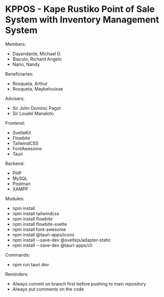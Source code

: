 # KPPOS - Kape Rustiko Point of Sale System with Inventory Management System

Members:
- Dayandante, Michael D.
- Biaculo, Richard Angelo
- Nario, Nandy

Beneficiaries:
- Rosqueta, Arthur
- Rosqueta, Maybelouisse

Advisers:
- Sir John Dominic Pagot
- Sir Loudel Manaloto

Frontend:
- SvelteKit
- Flowbite
- TailwindCSS
- FontAwesome
- Tauri

Backend:
- PHP
- MySQL
- Postman
- XAMPP

Modules:
- npm install
- npm install tailwindcss
- npm install flowbite
- npm install flowbite-svelte
- npm install font-awesome
- npm install @tauri-apps/icons
- npm install --save-dev @sveltejs/adapter-static
- npm install --save-dev @tauri-apps/cli

Commands:
- npm run tauri dev

Reminders:
- Always commit on branch first before pushing to main repository
- Always put comments on the code
